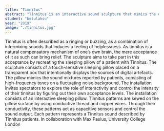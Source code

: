 ```yaml
---
title: "Tinnitus"
abstract: "Tinnitus is an interactive sound sculpture that mimics the uneasy environment caused by hearing noises in the absence of any external sound."
student: "betulaksu"
year: "2019"
image: "./tinnitus.jpg"
---
```

Tinnitus is often described as a ringing or buzzing, as a combination of intermixing sounds that induces a feeling of helplessness. As tinnitus is a natural compensatory mechanism of one’s own brain, the mere acceptance of it as such can bring relief. The sculpture aims to take part in this acceptance by recreating the sleeping pillow of a patient with Tinnitus.
The sculpture consists of a touch-sensitive sleeping pillow placed on a transparent box that intentionally displays the sources of digital artefacts. The pillow mimics the sound mixtures reported by patients, consisting of high-frequency tones on a fluctuating noise background. The installation invites spectators to explore the role of interactivity and control the intensity of their tinnitus by figuring out their own acceptance levels.
The installation consists of an interactive sleeping pillow. Tinnitus patterns are sewed on the pillow surface by using conductive thread and copper wires. Through their conductivity, these patterns act as capacitive sensors and control the sound output. Each pattern represents a Tinnitus sound described by Tinnitus patients.
In collaboration with Max Paulus, University College London
